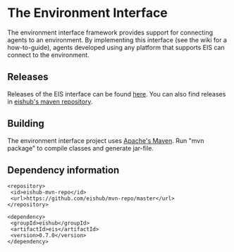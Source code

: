 # The Environment Interface

The environment interface framework provides support for connecting agents to an environment. By implementing this interface (see the wiki for a how-to-guide), agents developed using any platform that supports EIS can connect to the environment.

## Releases

Releases of the EIS interface can be found [here](https://github.com/eishub/eis/releases). You can also find releases in [eishub's maven repository](https://github.com/eishub/mvn-repo/tree/master/eishub/eis).

## Building

The environment interface project uses [Apache's Maven](http://maven.apache.org). Run "mvn package" to compile classes and generate jar-file.

## Dependency information

```
<repository>
 <id>eishub-mvn-repo</id>
 <url>https://github.com/eishub/mvn-repo/master</url>
</repository>
```

```
<dependency>
 <groupId>eishub</groupId>
 <artifactId>eis</artifactId>
 <version>0.7.0</version>
</dependency>
```